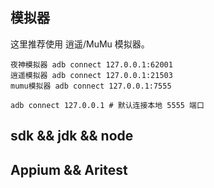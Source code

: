 ## 模拟器
这里推荐使用 逍遥/MuMu 模拟器。
```shell
夜神模拟器 adb connect 127.0.0.1:62001
逍遥模拟器 adb connect 127.0.0.1:21503
mumu模拟器 adb connect 127.0.0.1:7555
```
```shell
adb connect 127.0.0.1 # 默认连接本地 5555 端口
```


## sdk && jdk && node



## Appium && Aritest